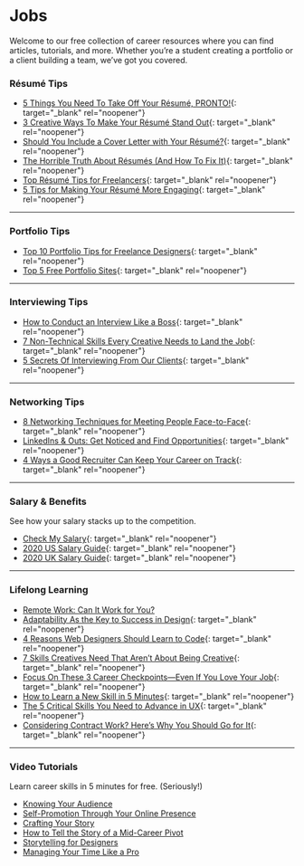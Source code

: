 # Jobs

Welcome to our free collection of career resources where you can find articles, tutorials, and more. Whether you’re a student creating a portfolio or a client building a team, we’ve got you covered.

### R&eacute;sum&eacute; Tips

- [5 Things You Need To Take Off Your R&eacute;sum&eacute;, PRONTO!](https://vitamintalent.com/blog/5-things-you-need-to-take-off-your-resume-pronto){: target="_blank" rel="noopener"}
- [3 Creative Ways To Make Your R&eacute;sum&eacute; Stand Out](https://vitamintalent.com/blog/3-creative-ways-to-make-your-r-sum-stand-out){: target="_blank" rel="noopener"}
- [Should You Include a Cover Letter with Your R&eacute;sum&eacute;?](https://vitamintalent.com/blog/should-you-include-a-cover-letter-with-your-resume){: target="_blank" rel="noopener"}
- [The Horrible Truth About R&eacute;sum&eacute;s (And How To Fix It)](https://vitamintalent.com/blog/the-horrible-truth-about-r-sum-s-and-how-to-fix-it){: target="_blank" rel="noopener"}
- [Top R&eacute;sum&eacute; Tips for Freelancers](https://vitamintalent.com/blog/top-resume-tips-for-freelancers){: target="_blank" rel="noopener"}
- [5 Tips for Making Your R&eacute;sum&eacute; More Engaging](https://vitamintalent.com/blog/five-tips-for-making-your-resume-more-engaging#){: target="_blank" rel="noopener"}

---

### Portfolio Tips

- [Top 10 Portfolio Tips for Freelance Designers](https://vitamintalent.com/blog/top-ten-portfolio-tips-for-freelance-designers){: target="_blank" rel="noopener"}
- [Top 5 Free Portfolio Sites](https://vitamintalent.com/blog/top-free-portfolio-sites){: target="_blank" rel="noopener"}

---

### Interviewing Tips

- [How to Conduct an Interview Like a Boss](https://medium.com/gymnasium/how-to-conduct-an-interview-like-a-boss-7de5c9810c4c){: target="_blank" rel="noopener"}
- [7 Non-Technical Skills Every Creative Needs to Land the Job](https://vitamintalent.com/blog/7-non-technical-skills-every-creative-needs-to-land-the-job){: target="_blank" rel="noopener"}
- [5 Secrets Of Interviewing From Our Clients](https://vitamintalent.com/blog/secrets-of-interviewing-from-our-clients){: target="_blank" rel="noopener"}

---

### Networking Tips

- [8 Networking Techniques for Meeting People Face-to-Face](https://vitamintalent.com/blog/8-networking-techniques-for-meeting-people-face-to-face){: target="_blank" rel="noopener"}
- [LinkedIns & Outs: Get Noticed and Find Opportunities](https://vitamintalent.com/blog/linkedins-outs-get-noticed-and-find-opportunities){: target="_blank" rel="noopener"}
- [4 Ways a Good Recruiter Can Keep Your Career on Track](https://vitamintalent.com/blog/4-ways-a-good-recruiter-can-keep-your-career-on-track){: target="_blank" rel="noopener"}

---

### Salary &amp; Benefits

See how your salary stacks up to the competition.

- [Check My Salary](https://vitamintalent.com/check-salary){: target="_blank" rel="noopener"}
- [2020 US Salary Guide](https://go.vitamintalent.com/salary-guide){: target="_blank" rel="noopener"}
- [2020 UK Salary Guide](https://go.aquent.com/UK-salary-guide){: target="_blank" rel="noopener"}

---

### Lifelong Learning

- [Remote Work: Can It Work for You?](https://thegymnasium.com/webinars/remote-work)
- [Adaptability As the Key to Success in Design](https://medium.com/gymnasium/adaptability-as-the-key-to-success-in-design-ea64c1ed4044){: target="_blank" rel="noopener"}
- [4 Reasons Web Designers Should Learn to Code](https://medium.com/gymnasium/4-reasons-web-designers-should-learn-to-code-2d1770d7866d){: target="_blank" rel="noopener"}
- [7 Skills Creatives Need That Aren’t About Being Creative](https://vitamintalent.com/blog/7-skills-creatives-need-that-aren-t-about-being-creative){: target="_blank" rel="noopener"}
- [Focus On These 3 Career Checkpoints—Even If You Love Your Job](https://vitamintalent.com/blog/focus-on-these-3-career-checkpoints-even-if-you-love-your-job){: target="_blank" rel="noopener"}
- [How to Learn a New Skill in 5 Minutes](https://vitamintalent.com/blog/how-to-learn-a-new-skill-in-5-minutes){: target="_blank" rel="noopener"}
- [The 5 Critical Skills You Need to Advance in UX](https://vitamintalent.com/blog/the-5-critical-skills-you-need-to-advance-in-ux){: target="_blank" rel="noopener"}
- [Considering Contract Work? Here’s Why You Should Go for It](https://medium.com/gymnasium/considering-contract-work-heres-why-you-should-go-for-it-7ec5eb246175){: target="_blank" rel="noopener"}

---

### Video Tutorials

Learn career skills in 5 minutes for free. (Seriously!)

- [Knowing Your Audience](https://thegymnasium.com/courses/take5/knowing-your-audience)
- [Self-Promotion Through Your Online Presence](https://thegymnasium.com/courses/take5/self-promotion-through-your-online-presence)
- [Crafting Your Story](https://thegymnasium.com/courses/take5/crafting-your-story)
- [How to Tell the Story of a Mid-Career Pivot](https://thegymnasium.com/courses/take5/how-to-tell-the-story-of-a-mid-career-pivot)
- [Storytelling for Designers](https://thegymnasium.com/courses/take5/storytelling-for-designers)
- [Managing Your Time Like a Pro](https://thegymnasium.com/courses/take5/managing-your-time-like-a-pro)
